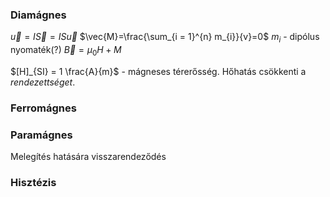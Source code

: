 ### Diamágnes
$\vec{u}=I\vec{S}=IS\vec{u}$
$\vec{M}=\frac{\sum_{i = 1}^{n} m_{i}}{v}=0$
$m_i$ - dipólus nyomaték(?)
$\vec{B} = \mu_{0}H+M$

$[H]_{SI} = 1 \frac{A}{m}$ - mágneses térerősség.
Hőhatás csökkenti a *rendezettséget*.
### Ferromágnes
### Paramágnes

Melegítés hatására visszarendeződés

### Hisztézis